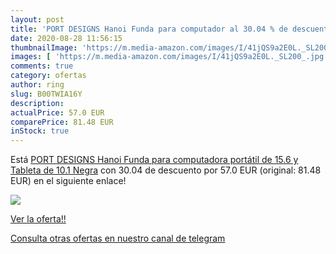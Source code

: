 ```yaml
---
layout: post
title: 'PORT DESIGNS Hanoi Funda para computador al 30.04 % de descuento'
date: 2020-08-28 11:56:15
thumbnailImage: 'https://m.media-amazon.com/images/I/41jQS9a2E0L._SL200_.jpg'
images: [ 'https://m.media-amazon.com/images/I/41jQS9a2E0L._SL200_.jpg' ]
comments: true
category: ofertas
author: ring
slug: B00TWIA16Y
description:
actualPrice: 57.0 EUR
comparePrice: 81.48 EUR
inStock: true
---
```


Está [PORT DESIGNS Hanoi Funda para computadora portátil de 15.6    y Tableta de 10.1     Negra](https://www.amazon.com/dp/B00TWIA16Y/?tag=redken08-20) con 30.04 de descuento por 57.0 EUR (original: 81.48 EUR) en el siguiente enlace!

[![](https://m.media-amazon.com/images/I/41jQS9a2E0L._SL200_.jpg)](https://www.amazon.com/dp/B00TWIA16Y/?tag=redken08-20)

[Ver la oferta!!](https://www.amazon.com/dp/B00TWIA16Y/?tag=redken08-20)

[Consulta otras ofertas en nuestro canal de telegram](https://t.me/s/ofertas25)
